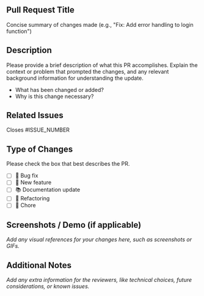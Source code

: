 ## Pull Request Title
Concise summary of changes made (e.g., "Fix: Add error handling to login function")

## Description
Please provide a brief description of what this PR accomplishes. Explain the context or problem that prompted the changes, and any relevant background information for understanding the update.

- What has been changed or added?
- Why is this change necessary?

## Related Issues
Closes #ISSUE_NUMBER

## Type of Changes
Please check the box that best describes the PR.

- [ ] 🐛 Bug fix
- [ ] 🚀 New feature
- [ ] 📚 Documentation update
- [ ] 🔄 Refactoring
- [ ] 🧹 Chore

## Screenshots / Demo (if applicable)
_Add any visual references for your changes here, such as screenshots or GIFs._

## Additional Notes
_Add any extra information for the reviewers, like technical choices, future considerations, or known issues._

